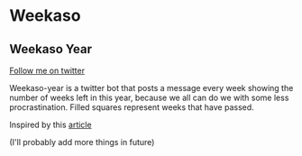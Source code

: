 # Weekaso

## Weekaso Year
[Follow me on twitter](https://twitter.com/Weekaso3)

Weekaso-year is a twitter bot that posts a message every week showing the number of weeks left in this year, because we all can do we with some less procrastination. 
Filled squares represent weeks that have passed.

Inspired by this [article](https://www.bloomberg.com/news/articles/2015-08-19/this-chart-shows-the-life-of-a-typical-american-in-weeks)

(I'll probably add more things in future)
